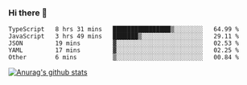 ### Hi there 👋



<!--
**webB1an/webB1an** is a ✨ _special_ ✨ repository because its `README.md` (this file) appears on your GitHub profile.

Here are some ideas to get you started:

- 🔭 I’m currently working on ...
- 🌱 I’m currently learning ...
- 👯 I’m looking to collaborate on ...
- 🤔 I’m looking for help with ...
- 💬 Ask me about ...
- 📫 How to reach me: ...
- 😄 Pronouns: ...
- ⚡ Fun fact: ...
-->

<!--START_SECTION:waka-->
```text
TypeScript   8 hrs 31 mins   ████████████████▒░░░░░░░░   64.99 % 
JavaScript   3 hrs 49 mins   ███████▒░░░░░░░░░░░░░░░░░   29.11 % 
JSON         19 mins         ▓░░░░░░░░░░░░░░░░░░░░░░░░   02.53 % 
YAML         17 mins         ▓░░░░░░░░░░░░░░░░░░░░░░░░   02.25 % 
Other        6 mins          ▒░░░░░░░░░░░░░░░░░░░░░░░░   00.84 % 
```
<!--END_SECTION:waka-->


[![Anurag's github stats](https://github-readme-stats.vercel.app/api?username=webB1an&show_icons=true&theme=radical)](https://github.com/anuraghazra/github-readme-stats)

